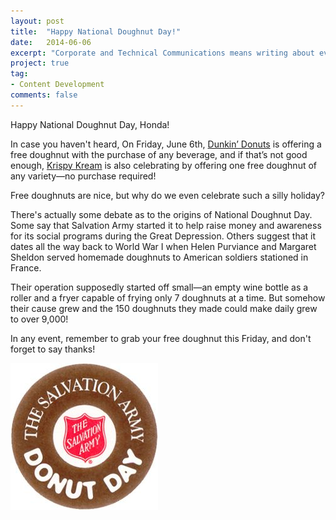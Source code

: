 ```yaml
---
layout: post
title:  "Happy National Doughnut Day!"
date:   2014-06-06
excerpt: "Corporate and Technical Communications means writing about everything from Acura chasis to doughnuts."
project: true
tag:
- Content Development
comments: false
---
```

Happy National Doughnut Day, Honda!

In case you haven't heard, On Friday, June 6th, [Dunkin’ Donuts](http://news.dunkindonuts.com/news/a-sweet-deal-round-the-world-dunkin-donuts-to-offer-free-donuts-for-national-donut-day-on-june-6) is offering a free doughnut with the purchase of any beverage, and if that’s not good enough, [Krispy Kream](http://www.krispykreme.com/NationalDoughnutDay) is also celebrating by offering one free doughnut of any variety—no purchase required!

Free doughnuts are nice, but why do we even celebrate such a silly holiday? 

There's actually some debate as to the origins of National Doughnut Day. Some say that Salvation Army started it to help raise money and awareness for its social programs during the Great Depression. Others suggest that it dates all the way back to World War I when Helen Purviance and Margaret Sheldon served homemade doughnuts to American soldiers stationed in France. 

Their operation supposedly started off small—an empty wine bottle as a roller and a fryer capable of frying only 7 doughnuts at a time. But somehow their cause grew and the 150 doughnuts they made could make daily grew to over 9,000!

In any event, remember to grab your free doughnut this Friday, and don't forget to say thanks!

![Donut_Day](/assets/img/donut-day.jpg)
